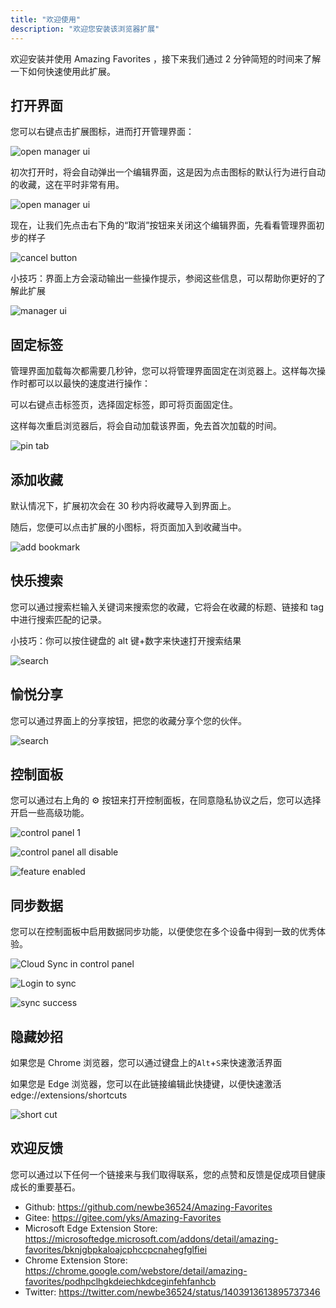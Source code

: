 ```yaml
---
title: "欢迎使用"
description: "欢迎您安装该浏览器扩展"
---
```


欢迎安装并使用 Amazing Favorites ，接下来我们通过 2 分钟简短的时间来了解一下如何快速使用此扩展。

## 打开界面

您可以右键点击扩展图标，进而打开管理界面：

![open manager ui](/images/20210815-005.png)

初次打开时，将会自动弹出一个编辑界面，这是因为点击图标的默认行为进行自动的收藏，这在平时非常有用。

![open manager ui](/images/20210815-006.png)

现在，让我们先点击右下角的“取消”按钮来关闭这个编辑界面，先看看管理界面初步的样子

![cancel button](/images/20210815-007.png)

小技巧：界面上方会滚动输出一些操作提示，参阅这些信息，可以帮助你更好的了解此扩展

![manager ui](/images/20210815-013.png)

## 固定标签

管理界面加载每次都需要几秒钟，您可以将管理界面固定在浏览器上。这样每次操作时都可以以最快的速度进行操作：

可以右键点击标签页，选择固定标签，即可将页面固定住。

这样每次重启浏览器后，将会自动加载该界面，免去首次加载的时间。

![pin tab](/images/20210815-008.png)

## 添加收藏

默认情况下，扩展初次会在 30 秒内将收藏导入到界面上。

随后，您便可以点击扩展的小图标，将页面加入到收藏当中。

![add bookmark](/images/20210805-002.gif)

## 快乐搜索

您可以通过搜索栏输入关键词来搜索您的收藏，它将会在收藏的标题、链接和 tag 中进行搜索匹配的记录。

小技巧：你可以按住键盘的 alt 键+数字来快速打开搜索结果

![search](/images/20210815-009.gif)

## 愉悦分享

您可以通过界面上的分享按钮，把您的收藏分享个您的伙伴。

![search](/images/20210805-001.gif)

## 控制面板

您可以通过右上角的 ⚙ 按钮来打开控制面板，在同意隐私协议之后，您可以选择开启一些高级功能。

![control panel 1](/images/20210815-011.png)

![control panel all disable](/images/20210829-004.png)

![feature enabled](/images/20210829-005.png)

## 同步数据

您可以在控制面板中启用数据同步功能，以便使您在多个设备中得到一致的优秀体验。

![Cloud Sync in control panel](/images/20210829-001.png)

![Login to sync](/images/20210829-002.png)

![sync success](/images/20210829-003.png)

## 隐藏妙招

如果您是 Chrome 浏览器，您可以通过键盘上的`Alt`+`S`来快速激活界面

如果您是 Edge 浏览器，您可以在此链接编辑此快捷键，以便快速激活 edge://extensions/shortcuts

![short cut](/images/20210815-010.png)

## 欢迎反馈

您可以通过以下任何一个链接来与我们取得联系，您的点赞和反馈是促成项目健康成长的重要基石。

- Github: <https://github.com/newbe36524/Amazing-Favorites>
- Gitee: <https://gitee.com/yks/Amazing-Favorites>
- Microsoft Edge Extension Store: <https://microsoftedge.microsoft.com/addons/detail/amazing-favorites/bknjgbpkaloajcphccpcnahegfglfiei>
- Chrome Extension Store: <https://chrome.google.com/webstore/detail/amazing-favorites/podhpclhgkdeiechkdceginfehfanhcb>
- Twitter: <https://twitter.com/newbe36524/status/1403913613895737346>
